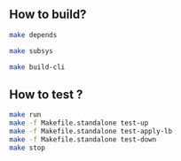 ## How to build?

```bash
make depends

make subsys

make build-cli
```

## How to test ?

```bash
make run
make -f Makefile.standalone test-up
make -f Makefile.standalone test-apply-lb
make -f Makefile.standalone test-down
make stop
```

